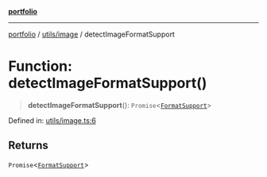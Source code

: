 [**portfolio**](../../../README.md)

***

[portfolio](../../../modules.md) / [utils/image](../README.md) / detectImageFormatSupport

# Function: detectImageFormatSupport()

> **detectImageFormatSupport**(): `Promise`\<[`FormatSupport`](../interfaces/FormatSupport.md)\>

Defined in: [utils/image.ts:6](https://github.com/tnorlund/Portfolio/blob/9f107d06807c9c891278b4d03f0459fa13572ed6/portfolio/utils/image.ts#L6)

## Returns

`Promise`\<[`FormatSupport`](../interfaces/FormatSupport.md)\>
